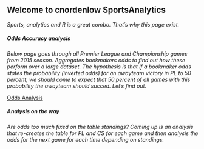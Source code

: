## Welcome to cnordenlow SportsAnalytics

*Sports, analytics and R is a great combo. That´s why this page exist.* 

##### Odds Accuracy analysis 

*Below page goes through all Premier League and Championship games from 2015 season. Aggregates bookmakers odds to find out how these perform over a large dataset. The hypothesis is that if a bookmaker odds states the probability (inverted odds) for an awayteam victory in PL to 50 percent, we should come to expect that 50 percent of all games with this probability the awayteam should succed. Let´s find out.*

[Odds Analysis](https://cnordenlow.github.io/SportsAnalytics/odds_analysis)


##### Analysis on the way

*Are odds too much fixed on the table standings? Coming up is an analysis that re-creates the table for PL and CS for each game and then analysis the odds for the next game for each time depending on standings.*
